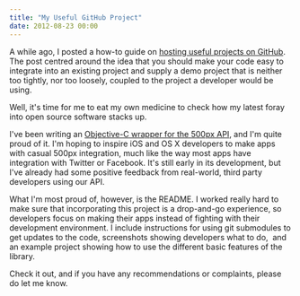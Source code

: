 ```yaml
---
title: "My Useful GitHub Project"
date: 2012-08-23 00:00
---
```


A while ago, I posted a how-to guide on [hosting useful projects on GitHub](http://ashfurrow.com/2012/02/how-to-host-useful-projects-on-github/). The post centred around the idea that you should make your code easy to integrate into an existing project and supply a demo project that is neither too tightly, nor too loosely, coupled to the project a developer would be using.

Well, it's time for me to eat my own medicine to check how my latest foray into open source software stacks up.

I've been writing an [Objective-C wrapper for the 500px API](https://github.com/AshFurrow/500px-iOS-api), and I'm quite proud of it. I'm hoping to inspire iOS and OS X developers to make apps with casual 500px integration, much like the way most apps have integration with Twitter or Facebook. It's still early in its development, but I've already had some positive feedback from real-world, third party developers using our API.

What I'm most proud of, however, is the README. I worked really hard to make sure that incorporating this project is a drop-and-go experience, so developers focus on making their apps instead of fighting with their development environment. I include instructions for using git submodules to get updates to the code, screenshots showing developers what to do, &nbsp;and an example project showing how to use the different basic features of the library.&nbsp;

Check it out, and if you have any recommendations or complaints, please do let me know.

<!-- more -->

